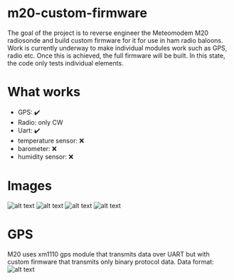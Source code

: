 # m20-custom-firmware
The goal of the project is to reverse engineer the Meteomodem M20 radiosonde and build custom firmware for it for use in ham radio baloons. Work is currently underway to make individual modules work such as GPS, radio etc. Once this is achieved, the full firmware will be built. In this state, the code only tests individual elements.
# What works
- GPS: :heavy_check_mark:
- Radio: only CW
- Uart: :heavy_check_mark:
- temperature sensor: :x:
- barometer: :x:
- humidity sensor: :x:

# Images
![alt text](https://github.com/sq2ips/m20-custom-firmware/blob/main/img/side.jpg?raw=true)
![alt text](https://github.com/sq2ips/m20-custom-firmware/blob/main/img/pcb.jpg?raw=true)
![alt text](https://github.com/sq2ips/m20-custom-firmware/blob/main/img/bottom.jpg?raw=true)
![alt text](https://github.com/sq2ips/m20-custom-firmware/blob/main/img/sticker.jpg?raw=true)

# GPS
M20 uses xm1110 gps module that transmits data over UART but with custom firmware that transmits only binary protocol data.
Data format:
![alt text](https://github.com/sq2ips/m20-custom-firmware/blob/main/img/GPS.png?raw=true)

